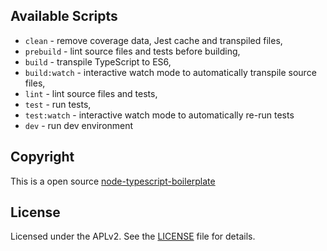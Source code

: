## Available Scripts

- `clean` - remove coverage data, Jest cache and transpiled files,
- `prebuild` - lint source files and tests before building,
- `build` - transpile TypeScript to ES6,
- `build:watch` - interactive watch mode to automatically transpile source files,
- `lint` - lint source files and tests,
- `test` - run tests,
- `test:watch` - interactive watch mode to automatically re-run tests
- `dev` - run dev environment

## Copyright

This is a open source [node-typescript-boilerplate](https://github.com/jsynowiec/node-typescript-boilerplate)

## License

Licensed under the APLv2. See the [LICENSE](https://github.com/jsynowiec/node-typescript-boilerplate/blob/main/LICENSE) file for details.
